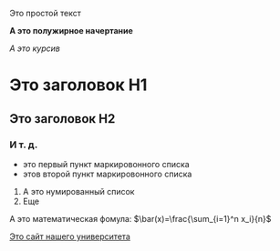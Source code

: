 Это простой текст

**А это полужирное начертание**

*А это курсив*

# Это заголовок H1

## Это заголовок H2

### И т. д.

- это первый пункт маркировонного списка
- этов второй пункт маркировонного списка

1. А это нумированный список
2. Еще

А это математическая фомула: $\bar(x)=\frac{\sum_{i=1}^n x_i}{n}$

[Это сайт нашего университета](https://mguu.ru)
